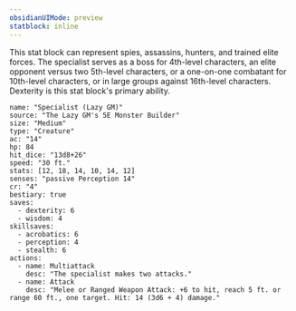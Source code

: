 ```yaml
---
obsidianUIMode: preview
statblock: inline
---
```

This stat block can represent spies, assassins, hunters, and trained elite forces. The specialist serves as a boss for 4th-level characters, an elite opponent versus two 5th-level characters, or a one-on-one combatant for 10th-level characters, or in large groups against 16th-level characters. Dexterity is this stat block's primary ability.

```statblock
name: "Specialist (Lazy GM)"
source: "The Lazy GM's 5E Monster Builder"
size: "Medium"
type: "Creature"
ac: "14"
hp: 84
hit_dice: "13d8+26"
speed: "30 ft."
stats: [12, 18, 14, 10, 14, 12]
senses: "passive Perception 14"
cr: "4"
bestiary: true
saves:
  - dexterity: 6
  - wisdom: 4
skillsaves:
  - acrobatics: 6
  - perception: 4
  - stealth: 6
actions:
  - name: Multiattack
    desc: "The specialist makes two attacks."
  - name: Attack
    desc: "Melee or Ranged Weapon Attack: +6 to hit, reach 5 ft. or range 60 ft., one target. Hit: 14 (3d6 + 4) damage."
```